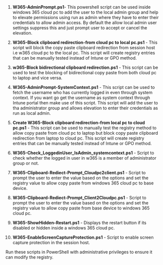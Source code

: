 1. **W365-AdminPrompt.ps1**- This powershell script can be used inside windows 365 cloud pc to add the user to the local admin group and help to elevate permissions using run as admin where they have to enter their credentials to allow admin access. By default the allow local admin user settings suppress this and just prompt user to accept or cancel the elevation.

2. **W365-Block clipboard redirection-from cloud pc to local pc.ps1** - This script will block the copy paste clipboard redirection from session host i.e w365 cloud pc to the local pc. This script will create registry entries that can be manually tested instead of Intune or GPO method. 

3. **w365-Block bidirectional clipboard redirection.ps1** - This script can be used to test the blocking of bidirectional copy paste from both cloud pc to laptop and vice versa.

4. **W365-AdminPrompt-SystemContext.ps1** - This script can be used to fetch the username who has currently logged in even through system context. If you want go get the username as system context through Intune portal then make use of this script. This script will add the user to tha administrator group and allows elevation to enter their credentials as run as local admin. 

5. **Create W365-Block clipboard redirection-from local pc to cloud pc.ps1** - This script can be used to manually test the registry method to allow copy paste from cloud pc to laptop but block copy paste clipboard redirection from laptop to cloud pc. This script will create registry entries that can be manually tested instead of Intune or GPO method.

6. **W365-Check_LoggedinUser_IsAdmin_systemcontext.ps1** - Script to check whether the logged in user in w365 is a member of administrator group or not. 

7. **W365-Clipboard-Rediect-Prompt_Cloudpc2client.ps1** - Script to prompt the user to enter the value based on the options and set the registry value to allow copy paste from windows 365 cloud pc to base device.

8. **W365-Clipboard-Rediect-Prompt_Client2Cloudpc.ps1** - Script to prompt the user to enter the value based on the options and set the registry value to allow copy paste from base device to windows 365 cloud pc.

9. **W365-ShowHidden-Restart.ps1** - Displays the restart button if its disabled or hidden inside a windows 365 cloud pc.

10. **W365-EnableScreenCaptureProtection.ps1** - Script to enable screen capture protection in the session host.

    
Run these scripts in PowerShell with administrative privileges to ensure it can modify the registry.
